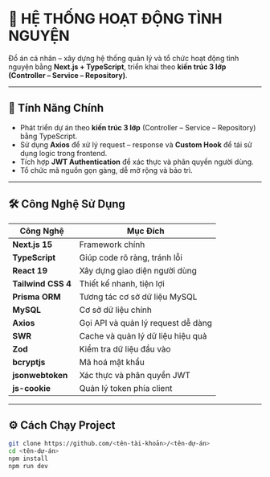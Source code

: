 # 🤝 HỆ THỐNG HOẠT ĐỘNG TÌNH NGUYỆN

Đồ án cá nhân – xây dựng hệ thống quản lý và tổ chức hoạt động tình nguyện bằng **Next.js + TypeScript**, triển khai theo **kiến trúc 3 lớp (Controller – Service – Repository)**.

---

## 🚀 Tính Năng Chính

- Phát triển dự án theo **kiến trúc 3 lớp** (Controller – Service – Repository) bằng TypeScript.
- Sử dụng **Axios** để xử lý request – response và **Custom Hook** để tái sử dụng logic trong frontend.
- Tích hợp **JWT Authentication** để xác thực và phân quyền người dùng.
- Tổ chức mã nguồn gọn gàng, dễ mở rộng và bảo trì.

---

## 🛠 Công Nghệ Sử Dụng

| Công Nghệ          | Mục Đích                           |
| ------------------ | ---------------------------------- |
| **Next.js 15**     | Framework chính                    |
| **TypeScript**     | Giúp code rõ ràng, tránh lỗi       |
| **React 19**       | Xây dựng giao diện người dùng      |
| **Tailwind CSS 4** | Thiết kế nhanh, tiện lợi           |
| **Prisma ORM**     | Tương tác cơ sở dữ liệu MySQL      |
| **MySQL**          | Cơ sở dữ liệu chính                |
| **Axios**          | Gọi API và quản lý request dễ dàng |
| **SWR**            | Cache và quản lý dữ liệu hiệu quả  |
| **Zod**            | Kiểm tra dữ liệu đầu vào           |
| **bcryptjs**       | Mã hoá mật khẩu                    |
| **jsonwebtoken**   | Xác thực và phân quyền JWT         |
| **js-cookie**      | Quản lý token phía client          |

---

## ⚙️ Cách Chạy Project

```bash
git clone https://github.com/<tên-tài-khoản>/<tên-dự-án>
cd <tên-dự-án>
npm install
npm run dev
```
